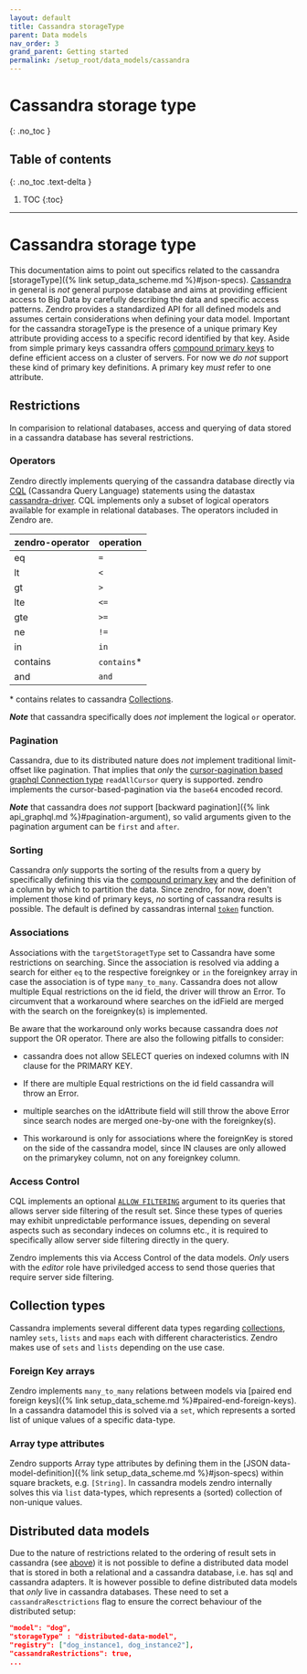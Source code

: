 ```yaml
---
layout: default
title: Cassandra storageType
parent: Data models
nav_order: 3
grand_parent: Getting started
permalink: /setup_root/data_models/cassandra
---
```



# Cassandra storage type
{: .no_toc }


## Table of contents
{: .no_toc .text-delta }

1. TOC
{:toc}

---

# Cassandra storage type

This documentation aims to point out specifics related to the cassandra [storageType]({% link setup_data_scheme.md %}#json-specs). [Cassandra](https://cassandra.apache.org/_/index.html) in general is _not_ general purpose database and aims at providing efficient access to Big Data by carefully describing the data and specific access patterns. Zendro provides a standardized API for all defined models and assumes certain considerations when defining your data model. Important for the cassandra storageType is the presence of a unique primary Key attribute providing access to a specific record identified by that key. Aside from simple primary keys cassandra offers [compound primary keys](https://docs.datastax.com/en/cql-oss/3.3/cql/cql_using/useCompoundPrimaryKeyConcept.html) to define efficient access on a cluster of servers. For now we _do not_ support these kind of primary key definitions. A primary key _must_ refer to one attribute.

## Restrictions
In comparision to relational databases, access and querying of data stored in a cassandra database has several restrictions. 

### Operators
Zendro directly implements querying of the cassandra database directly via [CQL](https://cassandra.apache.org/doc/latest/cql/index.html) (Cassandra Query Language) statements using the datastax [cassandra-driver](https://docs.datastax.com/en/developer/nodejs-driver/4.6/). CQL implements only a subset of logical operators available for example in relational databases. The operators included in Zendro are.

zendro-operator | operation
------- | ------- 
eq | `= `
lt | `<`
gt | `>`
lte | `<=`
gte | `>=`
ne | `!=`
in | `in`
contains | `contains`*
and | `and`

\* contains relates to cassandra [Collections](https://cassandra.apache.org/doc/latest/cql/types.html#collections).  

**_Note_** that cassandra specifically does _not_ implement the logical `or` operator.

### Pagination
Cassandra, due to its distributed nature does _not_ implement traditional limit-offset like pagination. That implies that _only_ the [cursor-pagination based graphql Connection type](https://graphql.org/learn/pagination/#complete-connection-model) `readAllCursor` query is supported. zendro implements the cursor-based-pagination via the `base64` encoded record.  

**_Note_** that cassandra does _not_ support [backward pagination]({% link api_graphql.md %}#pagination-argument), so valid arguments given to the pagination argument can be `first` and `after`.

### Sorting
Cassandra _only_ supports the sorting of the results from a query by specifically defining this via the [compound primary key](https://docs.datastax.com/en/cql-oss/3.3/cql/cql_using/useCompoundPrimaryKeyConcept.html) and the definition of a column by which to partition the data. Since zendro, for now, doen't implement those kind of primary keys, _no_ sorting of cassandra results is possible. The default is defined by cassandras internal [`token`](https://docs.datastax.com/en/cql-oss/3.3/cql/cql_using/useToken.html) function.

### Associations
Associations with the `targetStoragetType` set to Cassandra have some restrictions on searching. Since the association is resolved via adding a search for either `eq` to the respective foreignkey or `in` the foreignkey array in case the association is of type `many_to_many`. Cassandra does not allow multiple Equal restrictions on the id field, the driver will throw an Error. To circumvent that a workaround where searches on the idField are merged with the search on the foreignkey(s) is implemented.

Be aware that the workaround only works because cassandra does _not_ support the OR operator. There are also the following pitfalls to consider: 
- cassandra does not allow SELECT queries on indexed columns with IN clause for the PRIMARY KEY.

- If there are multiple Equal restrictions on the id field cassandra will throw an Error.
- multiple searches on the idAttribute field will still throw the above Error since search nodes are merged one-by-one with the foreignkey(s).
- This workaround is only for associations where the foreignKey is stored on the side of the cassandra model, since IN clauses are only allowed on the primarykey column, not on any foreignkey column.

### Access Control
CQL implements an optional [`ALLOW FILTERING`](https://cassandra.apache.org/doc/latest/cql/dml.html?highlight=allow%20filtering#allow-filtering) argument to its queries that allows server side filtering of the result set. Since these types of queries may exhibit unpredictable performance issues, depending on several aspects such as secondary indeces on columns etc., it is required to specifically allow server side filtering directly in the query.  

Zendro implements this via Access Control of the data models. _Only_ users with the _editor_ role have priviledged access to send those queries that require server side filtering.

## Collection types
Cassandra implements several different data types regarding [collections](https://cassandra.apache.org/doc/latest/cql/types.html#collections), namley `sets`, `lists` and `maps` each with different characteristics. Zendro makes use of `sets` and `lists` depending on the use case.

### Foreign Key arrays
Zendro implements `many_to_many` relations between models via [paired end foreign keys]({% link setup_data_scheme.md %}#paired-end-foreign-keys). In a cassandra datamodel this is solved via a `set`, which represents a sorted list of unique values of a specific data-type.

### Array type attributes
Zendro supports Array type attributes by defining them in the [JSON data-model-definition]({% link setup_data_scheme.md %}#json-specs) within square brackets, e.g. `[String]`. In cassandra models zendro internally solves this via `list` data-types, which represents a (sorted) collection of non-unique values.

## Distributed data models
Due to the nature of restrictions related to the ordering of result sets in cassandra (see [above](#sorting)) it is not possible to define a distributed data model that is stored in both a relational and a cassandra database, i.e. has sql and cassandra adapters. It is however possible to define distributed data models that _only_ live in cassandra databases. These need to set a `cassandraResctrictions` flag to ensure the correct behaviour of the distributed setup:

```JSON
"model": "dog",
"storageType" : "distributed-data-model",
"registry": ["dog_instance1, dog_instance2"],
"cassandraRestrictions": true,
...
```
